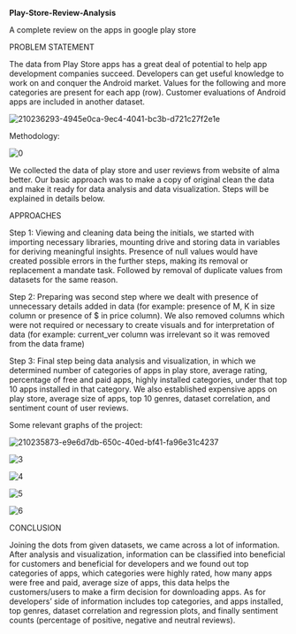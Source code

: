 **Play-Store-Review-Analysis**

A complete review on the apps in google play store

PROBLEM STATEMENT

The data from Play Store apps has a great deal of potential to help app development companies succeed. Developers can get useful knowledge to work on and conquer the Android market. Values for the following and more categories are present for each app (row). Customer evaluations of Android apps are included in another dataset.


![210236293-4945e0ca-9ec4-4041-bc3b-d721c27f2e1e](https://github.com/KamalRawalCS/Play-Store-App-Review-Analysis/assets/138231554/a53b97f5-104b-4447-8f4d-c64e84c2cfdb)

Methodology:

![0](https://github.com/KamalRawalCS/Play-Store-App-Review-Analysis/assets/138231554/03595b96-788e-4644-9cb0-f056164206a3)

We collected the data of play store and user reviews from website of alma better. Our basic approach was to make a copy of original clean the data and make it ready for data analysis and data visualization. Steps will be explained in details below.

APPROACHES

Step 1:
Viewing and cleaning data being the initials, we started with importing necessary libraries, mounting drive and storing data in variables for deriving meaningful insights. Presence of null values would have created possible errors in the further steps, making its removal or replacement a mandate task. Followed by removal of duplicate values from datasets for the same reason.

Step 2: Preparing was second step where we dealt with presence of unnecessary details added in data (for example: presence of M, K in size column or presence of $ in price column). We also removed columns which were not required or necessary to create visuals and for interpretation of data (for example: current_ver column was irrelevant so it was removed from the data frame)

Step 3: Final step being data analysis and visualization, in which we determined number of categories of apps in play store, average rating, percentage of free and paid apps, highly installed categories, under that top 10 apps installed in that category. We also established expensive apps on play store, average size of apps, top 10 genres, dataset correlation, and sentiment count of user reviews.

Some relevant graphs of the project:

![210235873-e9e6d7db-650c-40ed-bf41-fa96e31c4237](https://github.com/KamalRawalCS/Play-Store-App-Review-Analysis/assets/138231554/2bc19381-3984-4d39-a3c6-41ae9aa5b672)

![3](https://github.com/KamalRawalCS/Play-Store-App-Review-Analysis/assets/138231554/9bf102a4-efe3-4ea0-a84c-1cea40207b79)

![4](https://github.com/KamalRawalCS/Play-Store-App-Review-Analysis/assets/138231554/4774e4d4-614f-40f1-b059-c8441ae58ac1)

![5](https://github.com/KamalRawalCS/Play-Store-App-Review-Analysis/assets/138231554/3e221560-50cc-41c7-8511-ff22cd2f2844)

![6](https://github.com/KamalRawalCS/Play-Store-App-Review-Analysis/assets/138231554/93c18f51-351e-4b4e-b74a-5acfe7dea124)

CONCLUSION

Joining the dots from given datasets, we came across a lot of information. After analysis and visualization, information can be classified into beneficial for customers and beneficial for developers and we found out top categories of apps, which categories were highly rated, how many apps were free and paid, average size of apps, this data helps the customers/users to make a firm decision for downloading apps. As for developers’ side of information includes top categories, and apps installed, top genres, dataset correlation and regression plots, and finally sentiment counts (percentage of positive, negative and neutral reviews).




